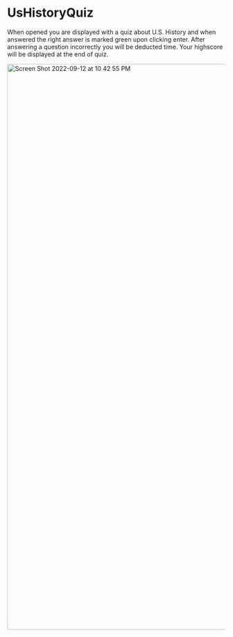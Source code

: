 # UsHistoryQuiz

When opened you are displayed with a quiz about U.S. History and when answered the right answer is marked green upon clicking enter.
After answering a question incorrectly you will be deducted time.
Your highscore will be displayed at the end of quiz.


<img width="1303" alt="Screen Shot 2022-09-12 at 10 42 55 PM" src="https://user-images.githubusercontent.com/103615246/189796256-308d71bc-5b77-48af-8686-14b4339458de.png">
